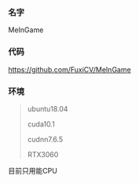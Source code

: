 ### 名字

MeInGame

### 代码

https://github.com/FuxiCV/MeInGame

### 环境

> ubuntu18.04
>
> cuda10.1
>
> cudnn7.6.5
>
> RTX3060

目前只用能CPU


